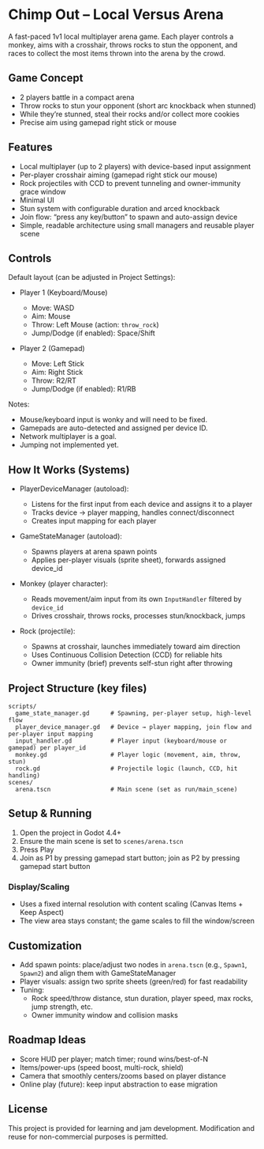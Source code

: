 # Chimp Out – Local Versus Arena

A fast-paced 1v1 local multiplayer arena game. Each player controls a monkey, aims with a crosshair, throws rocks to stun the opponent, and races to collect the most items thrown into the arena by the crowd.

## Game Concept

- 2 players battle in a compact arena
- Throw rocks to stun your opponent (short arc knockback when stunned)
- While they’re stunned, steal their rocks and/or collect more cookies
- Precise aim using gamepad right stick or mouse

## Features

- Local multiplayer (up to 2 players) with device-based input assignment
- Per-player crosshair aiming (gamepad right stick our mouse)
- Rock projectiles with CCD to prevent tunneling and owner-immunity grace window
- Minimal UI
- Stun system with configurable duration and arced knockback
- Join flow: “press any key/button” to spawn and auto-assign device
- Simple, readable architecture using small managers and reusable player scene

## Controls

Default layout (can be adjusted in Project Settings):

- Player 1 (Keyboard/Mouse)
  - Move: WASD
  - Aim: Mouse
  - Throw: Left Mouse (action: `throw_rock`)
  - Jump/Dodge (if enabled): Space/Shift

- Player 2 (Gamepad)
  - Move: Left Stick
  - Aim: Right Stick
  - Throw: R2/RT
  - Jump/Dodge (if enabled): R1/RB

Notes:
- Mouse/keyboard input is wonky and will need to be fixed.
- Gamepads are auto-detected and assigned per device ID.
- Network multiplayer is a goal.
- Jumping not implemented yet.

## How It Works (Systems)

- PlayerDeviceManager (autoload):
  - Listens for the first input from each device and assigns it to a player
  - Tracks device → player mapping, handles connect/disconnect
  - Creates input mapping for each player

- GameStateManager (autoload):
  - Spawns players at arena spawn points
  - Applies per-player visuals (sprite sheet), forwards assigned device_id

- Monkey (player character):
  - Reads movement/aim input from its own `InputHandler` filtered by `device_id`
  - Drives crosshair, throws rocks, processes stun/knockback, jumps

- Rock (projectile):
  - Spawns at crosshair, launches immediately toward aim direction
  - Uses Continuous Collision Detection (CCD) for reliable hits
  - Owner immunity (brief) prevents self-stun right after throwing

## Project Structure (key files)

```
scripts/
  game_state_manager.gd      # Spawning, per-player setup, high-level flow
  player_device_manager.gd   # Device → player mapping, join flow and per-player input mapping
  input_handler.gd           # Player input (keyboard/mouse or gamepad) per player_id
  monkey.gd                  # Player logic (movement, aim, throw, stun)
  rock.gd                    # Projectile logic (launch, CCD, hit handling)
scenes/
  arena.tscn                 # Main scene (set as run/main_scene)
```

## Setup & Running

1. Open the project in Godot 4.4+
2. Ensure the main scene is set to `scenes/arena.tscn`
3. Press Play
4. Join as P1 by pressing gamepad start button; join as P2 by pressing gamepad start button

### Display/Scaling

- Uses a fixed internal resolution with content scaling (Canvas Items + Keep Aspect)
- The view area stays constant; the game scales to fill the window/screen

## Customization

- Add spawn points: place/adjust two nodes in `arena.tscn` (e.g., `Spawn1`, `Spawn2`) and align them with GameStateManager
- Player visuals: assign two sprite sheets (green/red) for fast readability
- Tuning:
  - Rock speed/throw distance, stun duration, player speed, max rocks, jump strength, etc.
  - Owner immunity window and collision masks

## Roadmap Ideas

- Score HUD per player; match timer; round wins/best-of-N
- Items/power-ups (speed boost, multi-rock, shield)
- Camera that smoothly centers/zooms based on player distance
- Online play (future): keep input abstraction to ease migration

## License

This project is provided for learning and jam development. Modification and reuse for non-commercial purposes is permitted.

